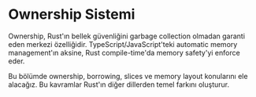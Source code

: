 # Ownership Sistemi

Ownership, Rust'ın bellek güvenliğini garbage collection olmadan garanti eden merkezi özelliğidir. TypeScript/JavaScript'teki automatic memory management'ın aksine, Rust compile-time'da memory safety'yi enforce eder.

Bu bölümde ownership, borrowing, slices ve memory layout konularını ele alacağız. Bu kavramlar Rust'ın diğer dillerden temel farkını oluşturur.
